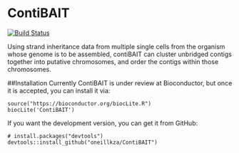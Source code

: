 # ContiBAIT

[![Build Status](https://travis-ci.org/oneillkza/ContiBAIT.svg?branch=master)](https://travis-ci.org/oneillkza/ContiBAIT
)

Using strand inheritance data from multiple single cells from the organism whose genome is to be assembled, contiBAIT can cluster unbridged contigs together into putative chromosomes, and order the contigs within those chromosomes.

##Installation
Currently ContiBAIT is under review at Bioconductor, but once it is accepted, you can install it via:

```{r}
source("https://bioconductor.org/biocLite.R")
biocLite('ContiBAIT')
```

If you want the development version, you can get it from GitHub:

```{r}
# install.packages("devtools")
devtools::install_github("oneillkza/ContiBAIT")
```
